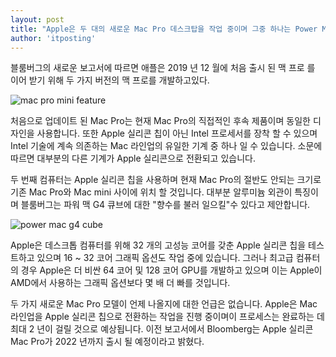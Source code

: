 ```yaml
---
layout: post
title: "Apple은 두 대의 새로운 Mac Pro 데스크탑을 작업 중이며 그중 하나는 Power Mac G4 Cube를 연상시킵니다."
author: 'itposting'
---
```



블룸버그의 새로운 보고서에 따르면 애플은 2019 년 12 월에 처음 출시 된 ‌ 맥 프로 ‌를 이어 받기 위해 두 가지 버전의 맥 프로를 개발하고있다.

![mac pro mini feature](https://images.macrumors.com/t/_KHWNhzRqEzo7RsoW7kSnIs5TAQ=/2500x0/filters:no_upscale():quality(90)/article-new/2020/11/mac-pro-mini-feature.jpg)

처음으로 업데이트 된 ‌Mac Pro‌는 현재 ‌Mac Pro‌의 직접적인 후속 제품이며 동일한 디자인을 사용합니다.
 또한 Apple 실리콘 칩이 아닌 Intel 프로세서를 장착 할 수 있으며 Intel 기술에 계속 의존하는 Mac 라인업의 유일한 기계 중 하나 일 수 있습니다.
 소문에 따르면 대부분의 다른 기계가 Apple 실리콘으로 전환되고 있습니다.

두 번째 컴퓨터는 Apple 실리콘 칩을 사용하며 현재 Mac Pro의 절반도 안되는 크기로 기존 Mac Pro와 Mac mini 사이에 위치 할 것입니다.
 대부분 알루미늄 외관이 특징이며 블룸버그는 파워 맥 G4 큐브에 대한 "향수를 불러 일으킬"수 있다고 제안합니다.

![power mac g4 cube](https://images.macrumors.com/t/uRz_xvmKMxb9_Yxw9_-TDtZlL_8=/2500x0/filters:no_upscale():quality(90)/article-new/2021/01/power-mac-g4-cube.jpg)

Apple은 데스크톱 컴퓨터를 위해 32 개의 고성능 코어를 갖춘 Apple 실리콘 칩을 테스트하고 있으며 16 ~ 32 코어 그래픽 옵션도 작업 중에 있습니다.
 그러나 최고급 컴퓨터의 경우 Apple은 더 비싼 64 코어 및 128 코어 GPU를 개발하고 있으며 이는 Apple이 AMD에서 사용하는 그래픽 옵션보다 몇 배 더 빠를 것입니다.

두 가지 새로운 Mac Pro 모델이 언제 나올지에 대한 언급은 없습니다.
 Apple은 Mac 라인업을 Apple 실리콘 칩으로 전환하는 작업을 진행 중이며이 프로세스는 완료하는 데 최대 2 년이 걸릴 것으로 예상됩니다.
 이전 보고서에서 Bloomberg는 Apple 실리콘 ‌Mac Pro‌가 2022 년까지 출시 될 예정이라고 밝혔다.